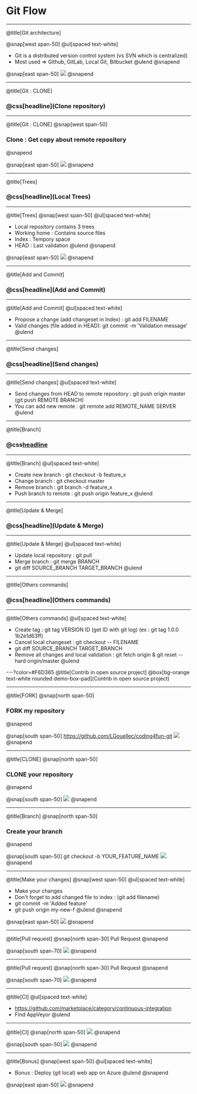 # Git Flow

---
@title[Git architecture]

@snap[west span-50]
@ul[spaced text-white]
- Git is a distributed version control system (vs SVN which is centralized)
- Most used => Github, GitLab, Local Git, Bitbucket
@ulend
@snapend

@snap[east span-50]
![](assets/img/slide1.png)
@snapend

---
@title[Git : CLONE]
### @css[headline](Clone repository)

---
@title[Git : CLONE]
@snap[west span-50]
### Clone : Get copy about remote repository
@snapend

@snap[east span-50]
![](assets/img/slide2.png)
@snapend

---
@title[Trees]
### @css[headline](Local Trees)

---
@title[Trees]
@snap[west span-50]
@ul[spaced text-white]
- Local repository contains 3 trees
- Working home : Contains source files
- Index : Tempory space
- HEAD : Last validation
@ulend
@snapend

@snap[east span-50]
![](assets/img/slide3bis.png)
@snapend

---
@title[Add and Commit]
### @css[headline](Add and Commit)

---
@title[Add and Commit]
@ul[spaced text-white]
- Propose a change (add changeset in Index) : git add FILENAME
- Valid changes (file added in HEAD): git commit -m 'Validation message'
@ulend

---
@title[Send changes]
### @css[headline](Send changes)

---
@title[Send changes]
@ul[spaced text-white]
- Send changes from HEAD to remote repository : git push origin master (git push REMOTE BRANCH)
- You can add new remote : git remote add REMOTE_NAME SERVER
@ulend

---
@title[Branch]
### @css[headline](Branch)

---
@title[Branch]
@ul[spaced text-white]
- Create new branch : git checkout -b feature_x
- Change branch : git checkout master
- Remove branch : git branch -d feature_x
- Push branch to remote : git push origin feature_x
@ulend

---
@title[Update & Merge]
### @css[headline](Update & Merge)

---
@title[Update & Merge]
@ul[spaced text-white]
- Update local repository : git pull
- Merge branch : git merge BRANCH
- git diff SOURCE_BRANCH TARGET_BRANCH
@ulend

---
@title[Others commands]
### @css[headline](Others commands)

---
@title[Others commands]
@ul[spaced text-white]
- Create tag : git tag VERSION ID (get ID with git log) (ex : git tag 1.0.0 1b2e1d63ff)
- Cancel local changeset : git checkout -- FILENAME
- git diff SOURCE_BRANCH TARGET_BRANCH
- Remove all changes and local validation : git fetch origin & git reset --hard origin/master
@ulend

---?color=#F6D365
@title[Contrib in open source project]
@box[bg-orange text-white rounded demo-box-pad](Contrib in open source project)

---
@title[FORK]
@snap[north span-50]
### FORK my repository
@snapend

@snap[south span-50]
https://github.com/LGouellec/coding4fun-git
![](assets/img/fork.png)
@snapend

---
@title[CLONE]
@snap[north span-50]
### CLONE your repository
@snapend

@snap[south span-50]
![](assets/img/clone.png)
@snapend

---
@title[Branch]
@snap[north span-50]
### Create your branch
@snapend

@snap[south span-50]
git checkout -b YOUR_FEATURE_NAME
![](assets/img/branch.png)
@snapend

---
@title[Make your changes]
@snap[west span-50]
@ul[spaced text-white]
- Make your changes
- Don't forget to add changed file to index : (git add filename)
- git commit -m 'Added feature'
- git push origin my-new-f
@ulend
@snapend

@snap[east span-50]
![](assets/img/changes.png)
@snapend

---
@title[Pull request]
@snap[north span-30]
Pull Request
@snapend

@snap[south span-70]
![](assets/img/pullrequest.png)
@snapend

---
@title[Pull request]
@snap[north span-30]
Pull Request
@snapend

@snap[south span-70]
![](assets/img/pullrequest2.png)
@snapend

---
@title[CI]
@ul[spaced text-white]
- https://github.com/marketplace/category/continuous-integration
- Find AppVeyor
@ulend

---
@title[CI]
@snap[north span-50]
![](assets/img/appveyor.png)
@snapend

@snap[south span-50]
![](assets/img/appveyor2.png)
@snapend

---
@title[Bonus]
@snap[west span-50]
@ul[spaced text-white]
- Bonus : Deploy (git local) web app on Azure
@ulend
@snapend

@snap[east span-50]
![](assets/img/azure.png)
@snapend

